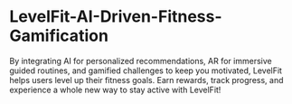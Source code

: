 # LevelFit-AI-Driven-Fitness-Gamification
By integrating AI for personalized recommendations, AR for immersive guided routines, and gamified challenges to keep you motivated, LevelFit helps users level up their fitness goals. Earn rewards, track progress, and experience a whole new way to stay active with LevelFit!
